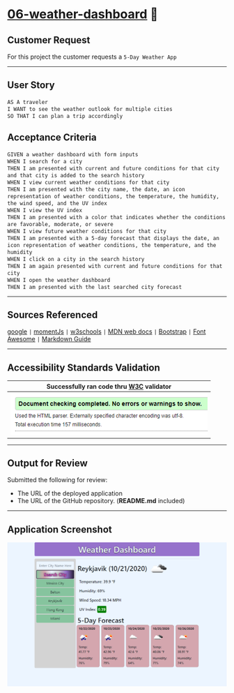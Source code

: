 # [06-weather-dashboard](https://michellemcconville.github.io/06-weather-dashboard/) :link:

## Customer Request

For this project the customer requests a `5-Day Weather App`

---

## User Story

```.
AS A traveler
I WANT to see the weather outlook for multiple cities
SO THAT I can plan a trip accordingly
```

## Acceptance Criteria

```.
GIVEN a weather dashboard with form inputs
WHEN I search for a city
THEN I am presented with current and future conditions for that city and that city is added to the search history
WHEN I view current weather conditions for that city
THEN I am presented with the city name, the date, an icon representation of weather conditions, the temperature, the humidity, the wind speed, and the UV index
WHEN I view the UV index
THEN I am presented with a color that indicates whether the conditions are favorable, moderate, or severe
WHEN I view future weather conditions for that city
THEN I am presented with a 5-day forecast that displays the date, an icon representation of weather conditions, the temperature, and the humidity
WHEN I click on a city in the search history
THEN I am again presented with current and future conditions for that city
WHEN I open the weather dashboard
THEN I am presented with the last searched city forecast
```

---

## Sources Referenced

[google](https://www.google.com/) `|`
[momentJs](https://momentjs.com/) `|`
[w3schools](https://www.w3schools.com) `|`
[MDN web docs](https://developer.mozilla.org/en-US/) `|`
[Bootstrap](https://getbootstrap.com/) `|`
[Font Awesome](https://fontawesome.com/) `|`
[Markdown Guide](https://www.markdownguide.org/)

---

## Accessibility Standards Validation

| Successfully ran code thru [**W3C**](https://validator.w3.org/) validator |
|---------------------------------------------------------------------------|
| ![Validation Results](./images/06-w3c-Success.png)                        |

---

## Output for Review

Submitted the following for review:

- The URL of the deployed application
- The URL of the GitHub repository. (**README.md** included)

---

## Application Screenshot

![Weather App](./images/weatherApp.png)
